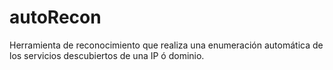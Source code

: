 # autoRecon
Herramienta de reconocimiento que realiza una enumeración automática de los servicios descubiertos de una IP ó dominio.
